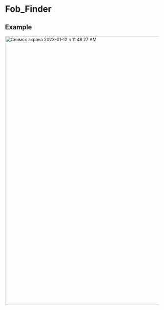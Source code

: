# Fob_Finder
<h2>Example</h2>
<img width="878" alt="Снимок экрана 2023-01-12 в 11 48 27 AM" src="https://user-images.githubusercontent.com/91162106/212129543-238b09b8-2b06-4a71-911f-d506681d2d36.png">
